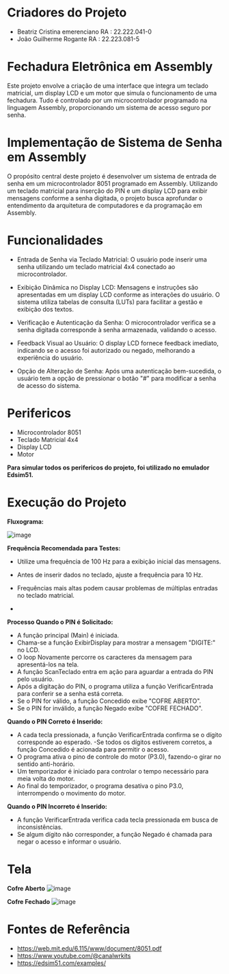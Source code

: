 # Criadores do Projeto

- Beatriz Cristina emerenciano RA : 22.222.041-0
- João Guilherme Rogante RA : 22.223.081-5

# Fechadura Eletrônica em Assembly 

Este projeto envolve a criação de uma interface que integra um teclado matricial, um display LCD e um motor que simula o funcionamento de uma fechadura. 
Tudo é controlado por um microcontrolador programado na linguagem Assembly, proporcionando um sistema de acesso seguro por senha.

# Implementação de Sistema de Senha em Assembly
O propósito central deste projeto é desenvolver um sistema de entrada de senha em um microcontrolador 8051 programado em Assembly. 
Utilizando um teclado matricial para inserção do PIN e um display LCD para exibir mensagens conforme a senha digitada, o projeto busca aprofundar o entendimento da arquitetura de computadores e da programação em Assembly.

# Funcionalidades

- Entrada de Senha via Teclado Matricial: O usuário pode inserir uma senha utilizando um teclado matricial 4x4 conectado ao microcontrolador.

- Exibição Dinâmica no Display LCD: Mensagens e instruções são apresentadas em um display LCD conforme as interações do usuário. O sistema utiliza tabelas de consulta (LUTs) para facilitar a gestão e exibição dos textos.

- Verificação e Autenticação da Senha: O microcontrolador verifica se a senha digitada corresponde à senha armazenada, validando o acesso.

- Feedback Visual ao Usuário: O display LCD fornece feedback imediato, indicando se o acesso foi autorizado ou negado, melhorando a experiência do usuário.

- Opção de Alteração de Senha: Após uma autenticação bem-sucedida, o usuário tem a opção de pressionar o botão "#" para modificar a senha de acesso do sistema.

# Perifericos  

- Microcontrolador 8051
- Teclado Matricial 4x4
- Display LCD
- Motor

**Para simular todos os perifericos do projeto, foi utilizado no emulador Edsim51.**

# Execução do Projeto

**Fluxograma:** 

![image](https://github.com/user-attachments/assets/84bed68e-d983-479b-9692-22234bc4b423)



**Frequência Recomendada para Testes:**

- Utilize uma frequência de 100 Hz para a exibição inicial das mensagens.
- Antes de inserir dados no teclado, ajuste a frequência para 10 Hz.
- Frequências mais altas podem causar problemas de múltiplas entradas no teclado matricial.

- 

 **Processo Quando o PIN é Solicitado:** 

- A função principal (Main) é iniciada.
- Chama-se a função ExibirDisplay para mostrar a mensagem "DIGITE:" no LCD.
- O loop Novamente percorre os caracteres da mensagem para apresentá-los na tela.
- A função ScanTeclado entra em ação para aguardar a entrada do PIN pelo usuário.
- Após a digitação do PIN, o programa utiliza a função VerificarEntrada para conferir se a senha está correta.
- Se o PIN for válido, a função Concedido exibe "COFRE ABERTO".
- Se o PIN for inválido, a função Negado exibe "COFRE FECHADO".

**Quando o PIN Correto é Inserido:**

- A cada tecla pressionada, a função VerificarEntrada confirma se o dígito corresponde ao esperado.
-Se todos os dígitos estiverem corretos, a função Concedido é acionada para permitir o acesso.
- O programa ativa o pino de controle do motor (P3.0), fazendo-o girar no sentido anti-horário.
- Um temporizador é iniciado para controlar o tempo necessário para meia volta do motor.
- Ao final do temporizador, o programa desativa o pino P3.0, interrompendo o movimento do motor.

**Quando o PIN Incorreto é Inserido:**

- A função VerificarEntrada verifica cada tecla pressionada em busca de inconsistências.
- Se algum dígito não corresponder, a função Negado é chamada para negar o acesso e informar o usuário.

# Tela
**Cofre Aberto**
![image](https://github.com/user-attachments/assets/8e975278-0e97-4923-b0c8-b76ddf6ac269)

**Cofre Fechado**
![image](https://github.com/user-attachments/assets/1eebd604-c2ef-4a47-8aa6-6ff1d05874e3)

# Fontes de Referência
- https://web.mit.edu/6.115/www/document/8051.pdf
- https://www.youtube.com/@canalwrkits
- https://edsim51.com/examples/











